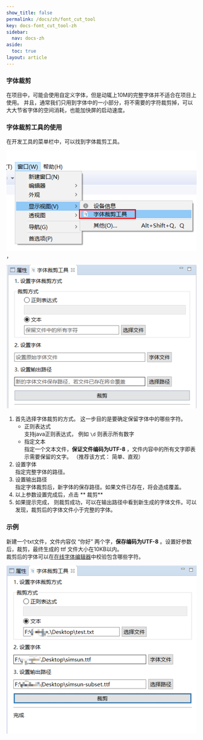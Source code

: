 ```yaml
---
show_title: false
permalink: /docs/zh/font_cut_tool
key: docs-font_cut_tool-zh
sidebar:
  nav: docs-zh
aside:
  toc: true
layout: article
---
```

### 字体裁剪

在项目中，可能会使用自定义字体，但是动辄上10M的完整字体并不适合在项目上使用。
并且，通常我们只用到字体中的一小部分，将不需要的字符裁剪掉，可以大大节省字体的空间消耗，也能加快屏的启动速度。

### 字体裁剪工具的使用
在开发工具的菜单栏中，可以找到字体裁剪工具。  
  
  ![](assets/ide/font_cut_tool_menu.png)，

  ![](assets/ide/font_cut_tool.png)

1. 首先选择字体裁剪的方式。 这一步目的是要确定保留字体中的哪些字符。  
   * 正则表达式   
     支持java正则表达式，   例如  `\d` 则表示所有数字
   * 指定文本  
     指定一个文本文件，**保证文件编码为UTF-8** ，文件内容中的所有文字即表示需要保留的文字。 （推荐该方式： 简单、直观）
2.  设置字体  
    指定完整字体的路径。  
3.  设置输出路径  
    指定字体裁剪后，新字体的保存路径。如果文件已存在，将会造成覆盖。
4. 以上参数设置完成后，点击 ** 裁剪** 
5. 如果提示完成， 则裁剪成功，可以在输出路径中看到新生成的字体文件。可以发现，裁剪后的字体文件小于完整的字体。

### 示例
新建一个txt文件，文件内容仅 “你好” 两个字，**保存编码为UTF-8** 。设置好参数后，裁剪，最终生成的 ttf 文件大小在10KB以内。  
 裁剪后的字体可以在[在线字体编辑器](http://fontstore.baidu.com/static/editor/index.html)中校验包含哪些字符。 


![](assets/ide/font_cut_tool_test.png)


